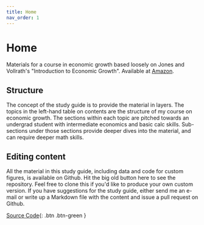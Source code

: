 ```yaml
---
title: Home
nav_order: 1
---
```


# Home
Materials for a course in economic growth based loosely on Jones and Vollrath's "Introduction to Economic Growth". Available at [Amazon](https://amzn.to/2Ytb3pB).

## Structure
The concept of the study guide is to provide the material in layers. The topics in the left-hand table on contents are the structure of my course on economic growth. The sections within each topic are pitched towards an undergrad student with intermediate economics and basic calc skills. Sub-sections under those sections provide deeper dives into the material, and can require deeper math skills.

## Editing content
All the material in this study guide, including data and code for custom figures, is available on Github. Hit the big old button here to see the repository. Feel free to clone this if you'd like to produce your own custom version. If you have suggestions for the study guide, either send me an e-mail or write up a Markdown file with the content and issue a pull request on Github. 

[Source Code](https://github.com/dvollrath/StudyGuide){: .btn .btn-green }
